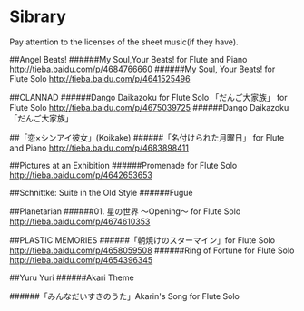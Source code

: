 # Sibrary
Pay attention to the licenses of the sheet music(if they have).

##Angel Beats!
######My Soul,Your Beats! for Flute and Piano
http://tieba.baidu.com/p/4684766660
######My Soul, Your Beats! for Flute Solo
http://tieba.baidu.com/p/4641525496

##CLANNAD
######Dango Daikazoku for Flute Solo
「だんご大家族」 for Flute Solo
http://tieba.baidu.com/p/4675039725
######Dango Daikazoku
「だんご大家族」

##「恋×シンアイ彼女」(Koikake)
######「名付けられた月曜日」 for Flute and Piano
http://tieba.baidu.com/p/4683898411

##Pictures at an Exhibition
######Promenade for Flute Solo
http://tieba.baidu.com/p/4642653653

##Schnittke: Suite in the Old Style
######Fugue

##Planetarian
######01. 星の世界 ～Opening～ for Flute Solo
http://tieba.baidu.com/p/4674610353

##PLASTIC MEMORIES
######「朝焼けのスターマイン」for Flute Solo
http://tieba.baidu.com/p/4658059508
######Ring of Fortune for Flute Solo
http://tieba.baidu.com/p/4654396345

##Yuru Yuri
######Akari Theme

######「みんなだいすきのうた」Akarin's Song for Flute Solo

